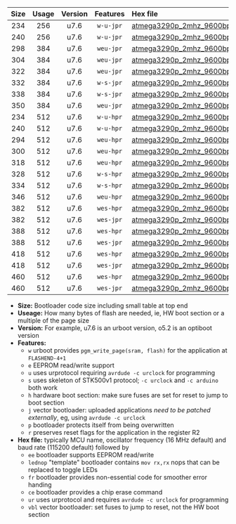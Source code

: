 |Size|Usage|Version|Features|Hex file|
|:-:|:-:|:-:|:-:|:--|
|234|256|u7.6|`w-u-jpr`|[atmega3290p_2mhz_9600bps_ur_vbl.hex](https://raw.githubusercontent.com/stefanrueger/urboot/main/atmega3290p_2mhz_9600bps_ur_vbl.hex)|
|240|256|u7.6|`w-u-jpr`|[atmega3290p_2mhz_9600bps_lednop_ur_vbl.hex](https://raw.githubusercontent.com/stefanrueger/urboot/main/atmega3290p_2mhz_9600bps_lednop_ur_vbl.hex)|
|298|384|u7.6|`weu-jpr`|[atmega3290p_2mhz_9600bps_ee_ur_vbl.hex](https://raw.githubusercontent.com/stefanrueger/urboot/main/atmega3290p_2mhz_9600bps_ee_ur_vbl.hex)|
|304|384|u7.6|`weu-jpr`|[atmega3290p_2mhz_9600bps_ee_lednop_ur_vbl.hex](https://raw.githubusercontent.com/stefanrueger/urboot/main/atmega3290p_2mhz_9600bps_ee_lednop_ur_vbl.hex)|
|322|384|u7.6|`weu-jpr`|[atmega3290p_2mhz_9600bps_ee_lednop_fr_ur_vbl.hex](https://raw.githubusercontent.com/stefanrueger/urboot/main/atmega3290p_2mhz_9600bps_ee_lednop_fr_ur_vbl.hex)|
|332|384|u7.6|`w-s-jpr`|[atmega3290p_2mhz_9600bps_vbl.hex](https://raw.githubusercontent.com/stefanrueger/urboot/main/atmega3290p_2mhz_9600bps_vbl.hex)|
|338|384|u7.6|`w-s-jpr`|[atmega3290p_2mhz_9600bps_lednop_vbl.hex](https://raw.githubusercontent.com/stefanrueger/urboot/main/atmega3290p_2mhz_9600bps_lednop_vbl.hex)|
|350|384|u7.6|`weu-jpr`|[atmega3290p_2mhz_9600bps_ee_lednop_fr_ce_ur_vbl.hex](https://raw.githubusercontent.com/stefanrueger/urboot/main/atmega3290p_2mhz_9600bps_ee_lednop_fr_ce_ur_vbl.hex)|
|234|512|u7.6|`w-u-hpr`|[atmega3290p_2mhz_9600bps_ur.hex](https://raw.githubusercontent.com/stefanrueger/urboot/main/atmega3290p_2mhz_9600bps_ur.hex)|
|240|512|u7.6|`w-u-hpr`|[atmega3290p_2mhz_9600bps_lednop_ur.hex](https://raw.githubusercontent.com/stefanrueger/urboot/main/atmega3290p_2mhz_9600bps_lednop_ur.hex)|
|294|512|u7.6|`weu-hpr`|[atmega3290p_2mhz_9600bps_ee_ur.hex](https://raw.githubusercontent.com/stefanrueger/urboot/main/atmega3290p_2mhz_9600bps_ee_ur.hex)|
|300|512|u7.6|`weu-hpr`|[atmega3290p_2mhz_9600bps_ee_lednop_ur.hex](https://raw.githubusercontent.com/stefanrueger/urboot/main/atmega3290p_2mhz_9600bps_ee_lednop_ur.hex)|
|318|512|u7.6|`weu-hpr`|[atmega3290p_2mhz_9600bps_ee_lednop_fr_ur.hex](https://raw.githubusercontent.com/stefanrueger/urboot/main/atmega3290p_2mhz_9600bps_ee_lednop_fr_ur.hex)|
|328|512|u7.6|`w-s-hpr`|[atmega3290p_2mhz_9600bps.hex](https://raw.githubusercontent.com/stefanrueger/urboot/main/atmega3290p_2mhz_9600bps.hex)|
|334|512|u7.6|`w-s-hpr`|[atmega3290p_2mhz_9600bps_lednop.hex](https://raw.githubusercontent.com/stefanrueger/urboot/main/atmega3290p_2mhz_9600bps_lednop.hex)|
|346|512|u7.6|`weu-hpr`|[atmega3290p_2mhz_9600bps_ee_lednop_fr_ce_ur.hex](https://raw.githubusercontent.com/stefanrueger/urboot/main/atmega3290p_2mhz_9600bps_ee_lednop_fr_ce_ur.hex)|
|382|512|u7.6|`wes-hpr`|[atmega3290p_2mhz_9600bps_ee.hex](https://raw.githubusercontent.com/stefanrueger/urboot/main/atmega3290p_2mhz_9600bps_ee.hex)|
|382|512|u7.6|`wes-jpr`|[atmega3290p_2mhz_9600bps_ee_vbl.hex](https://raw.githubusercontent.com/stefanrueger/urboot/main/atmega3290p_2mhz_9600bps_ee_vbl.hex)|
|388|512|u7.6|`wes-hpr`|[atmega3290p_2mhz_9600bps_ee_lednop.hex](https://raw.githubusercontent.com/stefanrueger/urboot/main/atmega3290p_2mhz_9600bps_ee_lednop.hex)|
|388|512|u7.6|`wes-jpr`|[atmega3290p_2mhz_9600bps_ee_lednop_vbl.hex](https://raw.githubusercontent.com/stefanrueger/urboot/main/atmega3290p_2mhz_9600bps_ee_lednop_vbl.hex)|
|418|512|u7.6|`wes-hpr`|[atmega3290p_2mhz_9600bps_ee_lednop_fr.hex](https://raw.githubusercontent.com/stefanrueger/urboot/main/atmega3290p_2mhz_9600bps_ee_lednop_fr.hex)|
|418|512|u7.6|`wes-jpr`|[atmega3290p_2mhz_9600bps_ee_lednop_fr_vbl.hex](https://raw.githubusercontent.com/stefanrueger/urboot/main/atmega3290p_2mhz_9600bps_ee_lednop_fr_vbl.hex)|
|460|512|u7.6|`wes-hpr`|[atmega3290p_2mhz_9600bps_ee_lednop_fr_ce.hex](https://raw.githubusercontent.com/stefanrueger/urboot/main/atmega3290p_2mhz_9600bps_ee_lednop_fr_ce.hex)|
|460|512|u7.6|`wes-jpr`|[atmega3290p_2mhz_9600bps_ee_lednop_fr_ce_vbl.hex](https://raw.githubusercontent.com/stefanrueger/urboot/main/atmega3290p_2mhz_9600bps_ee_lednop_fr_ce_vbl.hex)|

- **Size:** Bootloader code size including small table at top end
- **Useage:** How many bytes of flash are needed, ie, HW boot section or a multiple of the page size
- **Version:** For example, u7.6 is an urboot version, o5.2 is an optiboot version
- **Features:**
  + `w` urboot provides `pgm_write_page(sram, flash)` for the application at `FLASHEND-4+1`
  + `e` EEPROM read/write support
  + `u` uses urprotocol requiring `avrdude -c urclock` for programming
  + `s` uses skeleton of STK500v1 protocol; `-c urclock` and `-c arduino` both work
  + `h` hardware boot section: make sure fuses are set for reset to jump to boot section
  + `j` vector bootloader: uploaded applications *need to be patched externally*, eg, using `avrdude -c urclock`
  + `p` bootloader protects itself from being overwritten
  + `r` preserves reset flags for the application in the register R2
- **Hex file:** typically MCU name, oscillator frequency (16 MHz default) and baud rate (115200 default) followed by
  + `ee` bootloader supports EEPROM read/write
  + `lednop` "template" bootloader contains `mov rx,rx` nops that can be replaced to toggle LEDs
  + `fr` bootloader provides non-essential code for smoother error handing
  + `ce` bootloader provides a chip erase command
  + `ur` uses urprotocol and requires `avrdude -c urclock` for programming
  + `vbl` vector bootloader: set fuses to jump to reset, not the HW boot section
